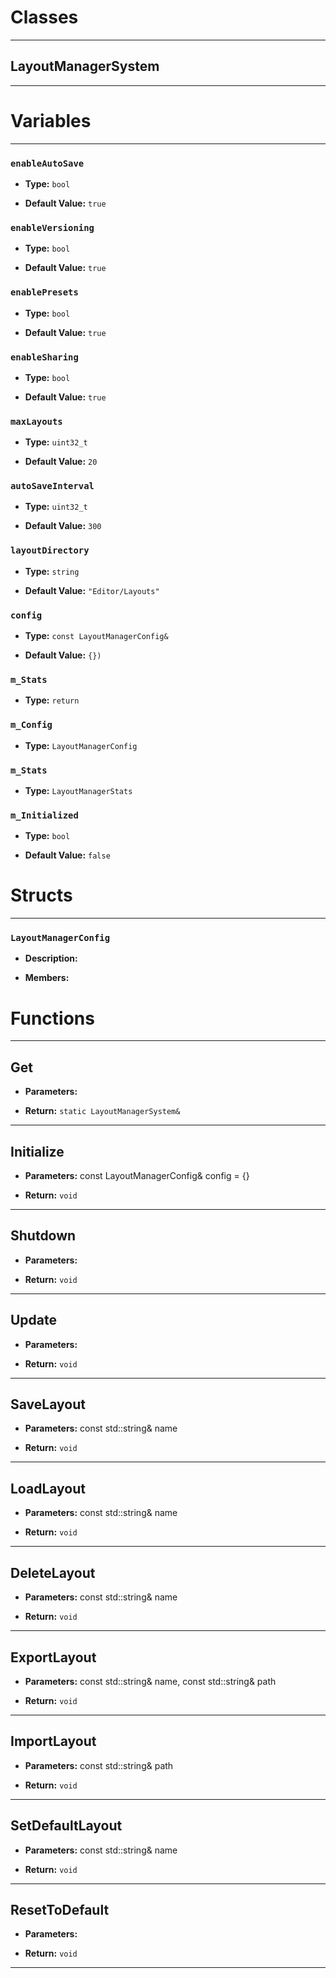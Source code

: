 # Classes
---

## LayoutManagerSystem
---




# Variables
---

### `enableAutoSave`

- **Type:** `bool`

- **Default Value:** `true`



### `enableVersioning`

- **Type:** `bool`

- **Default Value:** `true`



### `enablePresets`

- **Type:** `bool`

- **Default Value:** `true`



### `enableSharing`

- **Type:** `bool`

- **Default Value:** `true`



### `maxLayouts`

- **Type:** `uint32_t`

- **Default Value:** `20`



### `autoSaveInterval`

- **Type:** `uint32_t`

- **Default Value:** `300`



### `layoutDirectory`

- **Type:** `string`

- **Default Value:** `"Editor/Layouts"`



### `config`

- **Type:** `const LayoutManagerConfig&`

- **Default Value:** `{})`



### `m_Stats`

- **Type:** `return`



### `m_Config`

- **Type:** `LayoutManagerConfig`



### `m_Stats`

- **Type:** `LayoutManagerStats`



### `m_Initialized`

- **Type:** `bool`

- **Default Value:** `false`




# Structs
---

### `LayoutManagerConfig`

- **Description:** 

- **Members:**




# Functions
---

## Get



- **Parameters:** 

- **Return:** `static LayoutManagerSystem&`

---

## Initialize



- **Parameters:** const LayoutManagerConfig& config = {}

- **Return:** `void`

---

## Shutdown



- **Parameters:** 

- **Return:** `void`

---

## Update



- **Parameters:** 

- **Return:** `void`

---

## SaveLayout



- **Parameters:** const std::string& name

- **Return:** `void`

---

## LoadLayout



- **Parameters:** const std::string& name

- **Return:** `void`

---

## DeleteLayout



- **Parameters:** const std::string& name

- **Return:** `void`

---

## ExportLayout



- **Parameters:** const std::string& name, const std::string& path

- **Return:** `void`

---

## ImportLayout



- **Parameters:** const std::string& path

- **Return:** `void`

---

## SetDefaultLayout



- **Parameters:** const std::string& name

- **Return:** `void`

---

## ResetToDefault



- **Parameters:** 

- **Return:** `void`

---
